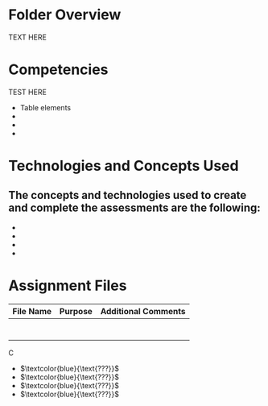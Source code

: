 # Folder Overview
TEXT HERE

# Competencies
TEST HERE
- Table elements
- 
- 
- 

# Technologies and Concepts Used

The concepts and technologies used to create and complete the assessments are the following:
-
-
- 
- 
- 

# Assignment Files 

|**File Name**|**Purpose**|**Additional Comments**|
|:-----:|:-----:|:-----|
|| |
|||
|| |
|||  |
|  |  |  |
| | |  |
||| |



C
- $`\textcolor{blue}{\text{???}}`$
- $`\textcolor{blue}{\text{???}}`$
- $`\textcolor{blue}{\text{???}}`$
- $`\textcolor{blue}{\text{???}}`$
